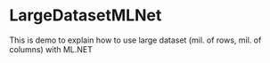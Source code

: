 # LargeDatasetMLNet
This is demo to explain how to use large dataset (mil. of rows, mil. of columns) with ML.NET

